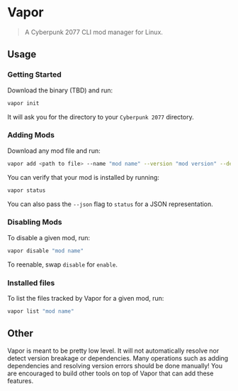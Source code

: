 # Vapor

> A Cyberpunk 2077 CLI mod manager for Linux.

## Usage

### Getting Started

Download the binary (TBD) and run:

```bash
vapor init
```

It will ask you for the directory to your `Cyberpunk 2077` directory.

### Adding Mods

Download any mod file and run:

```bash
vapor add <path to file> --name "mod name" --version "mod version" --dependencies "mod,dependencies,comma,separated,if,applicable"
```

You can verify that your mod is installed by running:

```bash
vapor status
```

You can also pass the `--json` flag to `status` for a JSON representation.

### Disabling Mods

To disable a given mod, run:

```bash
vapor disable "mod name"
```

To reenable, swap `disable` for `enable`.

### Installed files

To list the files tracked by Vapor for a given mod, run:

```bash
vapor list "mod name"
```

## Other

Vapor is meant to be pretty low level. It will not automatically resolve nor detect version breakage or dependencies. Many operations such as adding dependencies and resolving version errors should be done manually! You are encouraged to build other tools on top of Vapor that can add these features.
